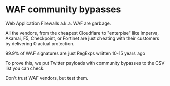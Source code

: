 # WAF community bypasses

Web Application Firewalls a.k.a. WAF are garbage.

All the vendors, from the cheapest Cloudflare to "enterpise" like Imperva, Akamai, F5, Checkpoint, or Fortinet are just cheating with their customers by delivering 0 actual protection. 

99.9% of WAF signatures are just RegExps written 10-15 years ago 

To prove this, we put Twitter payloads with community bypasses  to the CSV list you can check.

Don't trust WAF vendors, but test them.
